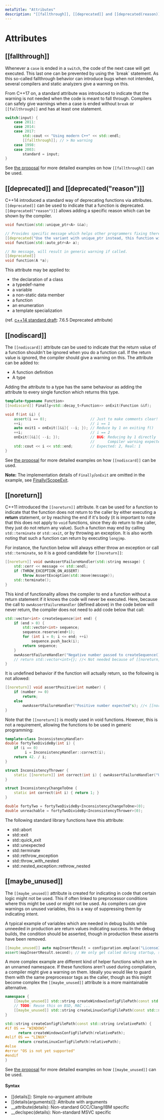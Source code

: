 ```yaml
---
metaTitle: "Attributes"
description: "[[fallthrough]], [[deprecated]] and [[deprecated(reason)]], [[nodiscard]], [[noreturn]], [[maybe_unused]]"
---
```


# Attributes




## [[fallthrough]]


Whenever a `case` is ended in a `switch`, the code of the next case will get executed. This last one can be prevented by using the ´break` statement.
As this so-called fallthrough behavior can introduce bugs when not intended, several compilers and static analyzers give a warning on this.

From C++17 on, a standard attribute was introduced to indicate that the warning is not needed when the code is meant to fall through.
Compilers can safely give warnings when a case is ended without `break` or `[[fallthrough]]` and has at least one statement.

```cpp
switch(input) {
    case 2011:
    case 2014:
    case 2017:
        std::cout << "Using modern C++" << std::endl;
        [[fallthrough]]; // > No warning
    case 1998:
    case 2003:
        standard = input;
}

```

See [the proposal](https://isocpp.org/files/papers/P0188R0.pdf) for more detailed examples on how `[[fallthrough]]` can be used.



## [[deprecated]] and [[deprecated("reason")]]


C++14 introduced a standard way of deprecating functions via attributes. `[[deprecated]]` can be used to indicate that a function is deprecated. `[[deprecated("reason")]]` allows adding a specific reason which can be shown by the compiler.

```cpp
void function(std::unique_ptr<A> &&a);

// Provides specific message which helps other programmers fixing there code
[[deprecated("Use the variant with unique_ptr instead, this function will be removed in the next release")]]
void function(std::auto_ptr<A> a);

// No message, will result in generic warning if called.
[[deprecated]]
void function(A *a);

```

This attribute may be applied to:

- the declaration of a class
- a typedef-name
- a variable
- a non-static data member
- a function
- an enumeration
- a template specialization

(ref. [c++14 standard draft](http://www.open-std.org/jtc1/sc22/wg21/docs/papers/2013/n3797.pdf): 7.6.5  Deprecated attribute)



## [[nodiscard]]


The `[[nodiscard]]` attribute can be used to indicate that the return value of a function shouldn't be ignored when you do a function call. If the return value is ignored, the compiler should give a warning on this. The attribute can be added to:

- A function definition
- A type

Adding the attribute to a type has the same behaviour as adding the attribute to every single function which returns this type.

```cpp
template<typename Function>
[[nodiscard]] Finally<std::decay_t<Function>> onExit(Function &&f);

void f(int &i) {
    assert(i == 0);                    // Just to make comments clear!
    ++i;                               // i == 1
    auto exit1 = onExit([&i]{ --i; }); // Reduce by 1 on exiting f()
    ++i;                               // i == 2
    onExit([&i]{ --i; });              // BUG: Reducing by 1 directly
                                       //      Compiler warning expected
    std::cout << i << std::end;        // Expected: 2, Real: 1
}

```

See [the proposal](http://www.open-std.org/jtc1/sc22/wg21/docs/papers/2015/p0068r0.pdf) for more detailed examples on how `[[nodiscard]]` can be used.

**Note:** The implementation details of `Finally`/`onExit` are omitted in the example, see [Finally/ScopeExit](http://stackoverflow.com/documentation/c%2b%2b/1320/raii-resource-acquisition-is-initialization/4551/finally-scopeexit).



## [[noreturn]]


C++11 introduced the `[[noreturn]]` attribute.
It can be used for a function to indicate that the function does not return to the caller by either executing a **return** statement, or by reaching the end if it's body (it is important to note that this does not apply to `void` functions, since they do return to the caller, they just do not return any value). Such a function may end by calling `std::terminate` or `std::exit`, or by throwing an exception. It is also worth noting that such a function can return by executing `longjmp`.

For instance, the function below will always either throw an exception or call `std::terminate`, so it is a good candidate for `[[noreturn]]`:

```cpp
[[noreturn]] void ownAssertFailureHandler(std::string message) {
    std::cerr << message << std::endl;
    if (THROW_EXCEPTION_ON_ASSERT)
        throw AssertException(std::move(message));
    std::terminate();
}

```

This kind of functionality allows the compiler to end a function without a return statement if it knows the code will never be executed. Here, because the call to `ownAssertFailureHandler` (defined above) in the code below will never return, the compiler does not need to add code below that call:

```cpp
std::vector<int> createSequence(int end) {
    if (end > 0) {
        std::vector<int> sequence;
        sequence.reserve(end+1);
        for (int i = 0; i <= end; ++i)
            sequence.push_back(i);
        return sequence;
    }
    ownAssertFailureHandler("Negative number passed to createSequence()"s);
    // return std::vector<int>{}; //< Not needed because of [[noreturn]]
}

```

It is undefined behavior if the function will actually return, so the following is not allowed:

```cpp
[[noreturn]] void assertPositive(int number) {
    if (number >= 0)
        return;
    else
        ownAssertFailureHandler("Positive number expected"s); //< [[noreturn]]
}

```

Note that the `[[noreturn]]` is mostly used in void functions. However, this is not a requirement, allowing the functions to be used in generic programming:

```cpp
template<class InconsistencyHandler>
double fortyTwoDivideBy(int i) {
    if (i == 0)
         i = InconsistencyHandler::correct(i);
    return 42. / i;
}

struct InconsistencyThrower {
    static [[noreturn]] int correct(int i) { ownAssertFailureHandler("Unknown inconsistency"s); }
}

struct InconsistencyChangeToOne {
    static int correct(int i) { return 1; }
}

double fortyTwo = fortyTwoDivideBy<InconsistencyChangeToOne>(0);
double unreachable = fortyTwoDivideBy<InconsistencyThrower>(0);

```

The following standard library functions have this attribute:

- std::abort
- std::exit
- std::quick_exit
- std::unexpected
- std::terminate
- std::rethrow_exception
- std::throw_with_nested
- std::nested_exception::rethrow_nested



## [[maybe_unused]]


The `[[maybe_unused]]` attribute is created for indicating in code that certain logic might not be used. This if often linked to preprocessor conditions where this might be used or might not be used. As compilers can give warnings on unused variables, this is a way of suppressing them by indicating intent.

A typical example of variables which are needed in debug builds while unneeded in production are return values indicating success. In the debug builds, the condition should be asserted, though in production these asserts have been removed.

```cpp
[[maybe_unused]] auto mapInsertResult = configuration.emplace("LicenseInfo", stringifiedLicenseInfo);
assert(mapInsertResult.second); // We only get called during startup, so we can't be in the map

```

A more complex example are different kind of helper functions which are in an unnamed namespace. If these functions aren't used during compilation, a compiler might give a warning on them. Ideally you would like to guard them with the same preprocessor tags as the caller, though as this might become complex the `[[maybe_unused]]` attribute is a more maintainable alternative.

```cpp
namespace {
    [[maybe_unused]] std::string createWindowsConfigFilePath(const std::string &relativePath);
    // TODO: Reuse this on BSD, MAC ...
    [[maybe_unused]] std::string createLinuxConfigFilePath(const std::string &relativePath);
}

std::string createConfigFilePath(const std::string &relativePath) {
#if OS == "WINDOWS"
      return createWindowsConfigFilePath(relativePath);
#elif OS == "LINUX"
      return createLinuxConfigFilePath(relativePath);
#else
#error "OS is not yet supported"
#endif
}

```

See [the proposal](https://isocpp.org/files/papers/P0212R0.pdf) for more detailed examples on how `[[maybe_unused]]` can be used.



#### Syntax


<li>
[[details]]: Simple no-argument attribute
</li>
<li>
[[details(arguments)]]: Attribute with arguments
</li>
<li>
__attribute(details): Non-standard GCC/Clang/IBM specific
</li>
<li>
__declspec(details): Non-standard MSVC specific
</li>

